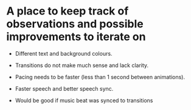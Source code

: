 # A place to keep track of observations and possible improvements to iterate on

- Different text and background colours.

- Transitions do not make much sense and lack clarity.

- Pacing needs to be faster (less than 1 second between animations).

- Faster speech and better speech sync.

- Would be good if music beat was synced to transitions